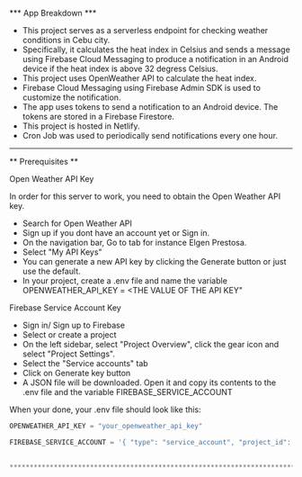 *** App Breakdown ***

* This project serves as a serverless endpoint for checking weather conditions in Cebu city. 
* Specifically, it calculates the heat index in Celsius and sends a message using Firebase Cloud Messaging to produce a notification in an Android device if the heat index is above 32 degress Celsius.
* This project uses OpenWeather API to calculate the heat index.
* Firebase Cloud Messaging using Firebase Admin SDK is used to customize the notification.
* The app uses tokens to send a notification to an Android device. The tokens are stored in a Firebase Firestore.
* This project is hosted in Netlify.
* Cron Job was used to periodically send notifications every one hour.

**********************************************************************************************************

** Prerequisites **

Open Weather API Key

In order for this server to work, you need to obtain the Open Weather API key. 
* Search for Open Weather API 
* Sign up if you dont have an account yet or Sign in.
* On the navigation bar, Go to <Your Name> tab for instance Elgen Prestosa.
* Select "My API Keys"
* You can generate a new API key by clicking the Generate button or just use the default.
* In your project, create a .env file and name the variable OPENWEATHER_API_KEY = <THE VALUE OF THE API KEY"

Firebase Service Account Key

* Sign in/ Sign up to Firebase
* Select or create a project
* On the left sidebar, select "Project Overview", click the gear icon and select "Project Settings".
* Select the "Service accounts" tab
* Click on Generate key button
* A JSON file will be downloaded. Open it and copy its contents to the .env  file and the variable FIREBASE_SERVICE_ACCOUNT

When your done, your .env file should look like this:

```python
OPENWEATHER_API_KEY = "your_openweather_api_key"

FIREBASE_SERVICE_ACCOUNT = '{ "type": "service_account", "project_id": "your_project_id", "private_key_id": "your_private_key_id", "private_key": "-----BEGIN PRIVATE KEY-----\nYOUR_PRIVATE_KEY\n-----END PRIVATE KEY-----\n", "client_email": "your_client_email@your_project_id.iam.gserviceaccount.com", "client_id": "your_client_id", "auth_uri": "https://accounts.google.com/o/oauth2/auth", "token_uri": "https://oauth2.googleapis.com/token", "auth_provider_x509_cert_url": "https://www.googleapis.com/oauth2/v1/certs", "client_x509_cert_url": "https://www.googleapis.com/robot/v1/metadata/x509/your_client_email@your_project_id.iam.gserviceaccount.com" }'

  
**********************************************************************************************************

